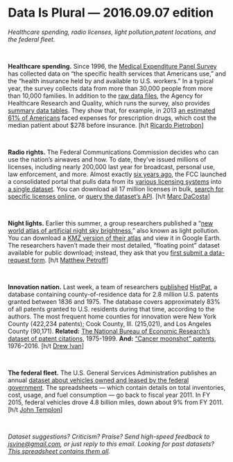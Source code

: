 Data Is Plural — 2016.09.07 edition
===================================

*Healthcare spending, radio licenses, light pollution,patent locations, and the federal fleet.*

&nbsp;

**Healthcare spending.** Since 1996, the [Medical Expenditure Panel Survey](https://meps.ahrq.gov/mepsweb/) has collected data on “the specific health services that Americans use,” and the “health insurance held by and available to U.S. workers.” In a typical year, the survey collects data from more than 30,000 people from more than 10,000 families. In addition to the [raw data files](https://meps.ahrq.gov/mepsweb/data_stats/download_data_files.jsp), the Agency for Healthcare Research and Quality, which runs the survey, also provides [summary data tables](https://meps.ahrq.gov/mepsweb/data_stats/quick_tables.jsp). They show that, for example, in 2013 [an estimated 61% of Americans](https://meps.ahrq.gov/mepsweb/data_stats/tables_compendia_hh_interactive.jsp?_SERVICE=MEPSSocket0&_PROGRAM=MEPSPGM.TC.SAS&File=HCFY2013&Table=HCFY2013_PLEXP_A&VAR1=AGE&VAR2=SEX&VAR3=RACETH5C&VAR4=INSURCOV&VAR5=POVCAT13&VAR6=REGION&VAR7=HEALTH&VARO1=4+17+44+64&VARO2=1&VARO3=1&VARO4=1&VARO5=1&VARO6=1&VARO7=1&_Debug=) faced expenses for prescription drugs, which cost the median patient about $278 before insurance. [h/t [Ricardo Pietrobon](https://twitter.com/rpietro)]

&nbsp;

**Radio rights.** The Federal Communications Commission decides who can use the nation’s airwaves and how. To date, they’ve issued millions of licenses, including nearly 200,000 last year for broadcast, personal use, law enforcement, and more. Almost exactly [six years ago](http://reboot.fcc.gov/blog?entryId=752037), the FCC launched a consolidated portal that pulls data from its [various licensing systems](https://www.fcc.gov/licensing-databases/licensing) into [a single dataset](http://reboot.fcc.gov/license-view/). You can download all 17 million licenses in bulk, [search for specific licenses online](http://reboot.fcc.gov/license-view/search-results.html), or [query the dataset’s API](https://www.fcc.gov/general/license-view-api). [h/t [Marc DaCosta](https://twitter.com/marc_dacosta)]

&nbsp;

**Night lights.** Earlier this summer, a group researchers published a “[new world atlas of artificial night sky brightness](http://advances.sciencemag.org/content/2/6/e1600377.full),” also known as light pollution. You can download a [KMZ version of their atlas](http://pmd.gfz-potsdam.de/contact/showshort.php?id=escidoc:1541893&contactform) and view it in Google Earth. The researchers haven’t made their most detailed, “floating point” dataset available for public download; instead, they ask that you [first submit a data-request form](http://pmd.gfz-potsdam.de/contact/showshort.php?id=escidoc:1541893&contactform). [h/t [Matthew Petroff](https://mpetroff.net/2016/06/light-pollution-map/)]

&nbsp;

**Innovation nation.** Last week, a team of researchers [published](http://www.nature.com/articles/sdata201674) [HistPat](https://dataverse.harvard.edu/dataset.xhtml?persistentId=doi:10.7910/DVN/BPC15W), a database containing county-of-residence data for 2.8 million U.S. patents granted between 1836 and 1975. The database covers approximately 83% of all patents granted to U.S. residents during that time, according to the authors. The most frequent home counties for innovation were New York County (422,234 patents); Cook County, Ill. (215,021), and Los Angeles County (90,171). **Related:** [The National Bureau of Economic Research’s dataset of patent citations](http://www.nber.org/patents/), 1975-1999. **And:** [“Cancer moonshot” patents](https://developer.uspto.gov/product/cancer-moonshot-patent-data), 1976–2016. [h/t [Drew Ivan](https://twitter.com/drewivan)]

&nbsp;

**The federal fleet.** The U.S. General Services Administration publishes an annual [dataset about vehicles owned and leased by the federal government](http://www.gsa.gov/portal/content/102943). The spreadsheets — which contain details on total inventories, cost, usage, and fuel consumption — go back to fiscal year 2011. In FY 2015, federal vehicles drove 4.8 billion miles, down about 9% from FY 2011. [h/t [John Templon](https://twitter.com/jtemplon)]

&nbsp;

*Dataset suggestions? Criticism? Praise? Send high-speed feedback to <jsvine@gmail.com>, or just reply to this email. Looking for past datasets? [This spreadsheet contains them all](https://docs.google.com/spreadsheets/d/1wZhPLMCHKJvwOkP4juclhjFgqIY8fQFMemwKL2c64vk).*